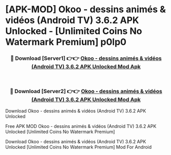 # [APK-MOD] Okoo - dessins animés & vidéos (Android TV) 3.6.2 APK Unlocked - [Unlimited Coins No Watermark Premium] p0lp0



<div align="center">
<h3>🔴 Download [Server1] 👉👉 <a href="https://momento.my/?title=Okoo_-_dessins_animés_&_vidéos_(Android_TV)_3.6.2_APK_Unlocked">Okoo - dessins animés & vidéos (Android TV) 3.6.2 APK Unlocked Mod Apk</a></h3><br>

<h3>🔴 Download [Server2] 👉👉 <a href="https://momento.my/?title=Okoo_-_dessins_animés_&_vidéos_(Android_TV)_3.6.2_APK_Unlocked">Okoo - dessins animés & vidéos (Android TV) 3.6.2 APK Unlocked Mod Apk</a></h3>
</div>



Download Okoo - dessins animés & vidéos (Android TV) 3.6.2 APK Unlocked 

Free APK MOD Okoo - dessins animés & vidéos (Android TV) 3.6.2 APK Unlocked [Unlimited Coins No Watermark Premium]

Download Okoo - dessins animés & vidéos (Android TV) 3.6.2 APK Unlocked [Unlimited Coins No Watermark Premium] Mod For Android
